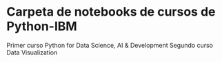 # Carpeta de notebooks de cursos de Python-IBM
Primer curso Python for Data Science, AI &amp; Development
Segundo curso Data Visualization
